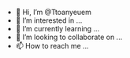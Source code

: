 - 👋 Hi, I’m @Ttoanyeuem
- 👀 I’m interested in ...
- 🌱 I’m currently learning ...
- 💞️ I’m looking to collaborate on ...
- 📫 How to reach me ...

<!---
Ttoanyeuem/Ttoanyeuem is a ✨ special ✨ repository because its `README.md` (this file) appears on your GitHub profile.
You can click the Preview link to take a look at your changes.
--->
